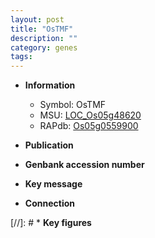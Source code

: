 ```yaml
---
layout: post
title: "OsTMF"
description: ""
category: genes
tags: 
---
```


* **Information**  
    + Symbol: OsTMF  
    + MSU: [LOC_Os05g48620](http://rice.uga.edu/cgi-bin/ORF_infopage.cgi?orf=LOC_Os05g48620)  
    + RAPdb: [Os05g0559900](http://rapdb.dna.affrc.go.jp/viewer/gbrowse_details/irgsp1?name=Os05g0559900)  

* **Publication**  

* **Genbank accession number**  

* **Key message**  

* **Connection**  

[//]: # * **Key figures**  


